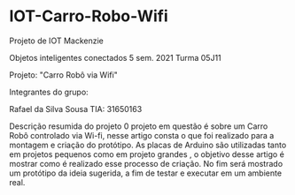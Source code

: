 # IOT-Carro-Robo-Wifi
Projeto de IOT Mackenzie

Objetos inteligentes conectados 5 sem. 2021
Turma 05J11

Projeto: "Carro Robô via Wifi"

Integrantes do grupo:

Rafael da Silva Sousa
TIA: 31650163

Descrição resumida do projeto
0 projeto em questão é sobre um Carro Robô controlado via Wi-fi,  nesse artigo consta o que foi realizado para a montagem e criação do protótipo.  As placas de Arduino são utilizadas tanto em projetos pequenos como  em projeto grandes , o objetivo desse artigo é mostrar como é realizado esse  processo de criação. No fim será mostrado um protótipo da ideia  sugerida, a fim de testar e executar em um ambiente real.
